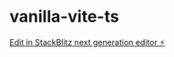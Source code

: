 # vanilla-vite-ts

[Edit in StackBlitz next generation editor ⚡️](https://stackblitz.com/~/github.com/roomeroo/vanilla-vite-ts)